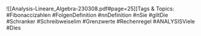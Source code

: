 
![[Analysis-Lineare_Algebra-230308.pdf#page=25]]Tags & Topics:
   #Fibonaccizahlen
   #FolgenDefinition
   #nnDefinition
   #nSie
   #giltDie
   #Schranker
   #Schreibweiselim
   #Grenzwerte
   #Rechenregel
   #ANALYSISViele
   #Dies